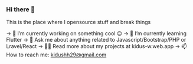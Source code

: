 ### Hi there 👋

This is the place where I opensource stuff and break things 

-> 🔭  I’m currently working on something cool 😉
-> 🌱  I’m currently learning Flutter
-> 💬  Ask me about anything related to Javascript/Bootstrap/PHP or Lravel/React
-> 👨‍💻  Read more about my projects at kidus-w.web.app
-> 📫 How to reach me: kidushh29@gmail.com

